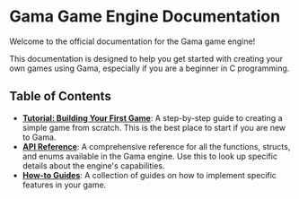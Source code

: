 # Gama Game Engine Documentation

Welcome to the official documentation for the Gama game engine!

This documentation is designed to help you get started with creating your own games using Gama, especially if you are a beginner in C programming.

## Table of Contents

*   **[Tutorial: Building Your First Game](./tutorial.md)**: A step-by-step guide to creating a simple game from scratch. This is the best place to start if you are new to Gama.
*   **[API Reference](./api-reference.md)**: A comprehensive reference for all the functions, structs, and enums available in the Gama engine. Use this to look up specific details about the engine's capabilities.
*   **[How-to Guides](./howto/main-menu.md)**: A collection of guides on how to implement specific features in your game.